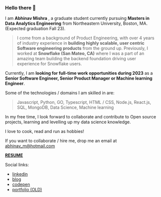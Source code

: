 ### Hello there 👋

I am **Abhinav Mishra** , a graduate student currently pursuing **Masters in Data Analytics Engineering** from Northeastern University, Boston, MA. (Expected graduation Fall 23).

> I come from a background of Product Engineering, with over 4 years of industry experience in **building highly scalable, user centric Software engineering products** from the ground up. Previously, I worked at **Snowflake (San Mateo, CA)** where I was a part of an amazing team building the backend foundation driving user experience for Snowflake users.

Currently, I am **looking for full-time work opportunities during 2023** as a **Senior Software Engineer, Senior Product Manager or Machine learning Engineer**.

Some of the technologies / domains I am skilled in are:

> Javascript, Python, GO, Typescript, HTML / CSS, Node.js, React.js, SQL, MongoDB, Data Science, Machine learning
 
In my free time, I look forward to collaborate and contribute to Open source projects, learning  and levelling up my data science knowledge.

I love to cook, read and run as hobbies!

If you want to collaborate / hire me, drop me an email at abhinav_m@hotmail.com

[**RESUME**](./Abhinav_Mishra_NEU.pdf)

Social links:
* [linkedin](https://www.linkedin.com/in/amishra93/)
* [blog](https://mishrants.netlify.app)
* [codepen](https://codepen.io/abhinavthinktank)
* [portfolio (OLD)](https://abhinav-m.github.io)


